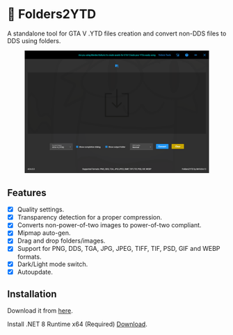 # 🎢 Folders2YTD

A standalone tool for GTA V .YTD files creation and convert non-DDS files to DDS using folders.

<figure><img src="../../.gitbook/assets/image.png" alt=""><figcaption></figcaption></figure>

## Features

* [x] Quality settings.
* [x] Transparency detection for a proper compression.
* [x] Converts non-power-of-two images to power-of-two compliant.
* [x] Mipmap auto-gen.
* [x] Drag and drop folders/images.
* [x] Support for PNG, DDS, TGA, JPG, JPEG, TIFF, TIF, PSD, GIF and WEBP formats.
* [x] Dark/Light mode switch.
* [x] Autoupdate.

## Installation

Download it from [here](https://github.com/Hancapo/Folder2YTD/releases/latest).

Install .NET 8 Runtime x64 (Required) [Download](https://dotnet.microsoft.com/en-us/download/dotnet/thank-you/runtime-desktop-8.0.8-windows-x64-installer).

